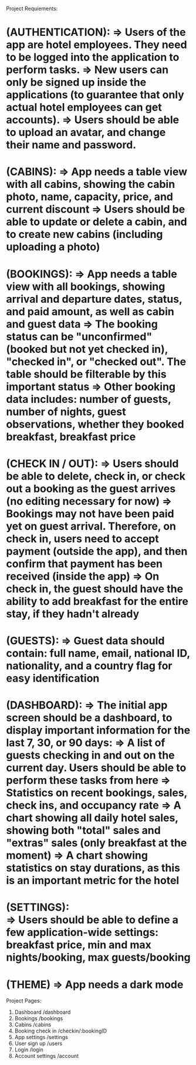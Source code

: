 Project Requiements:

(AUTHENTICATION):
=> Users of the app are hotel employees. They need to be logged into the application to perform tasks.
=> New users can only be signed up inside the applications (to guarantee that only actual hotel employees can get accounts). 
=> Users should be able to upload an avatar, and change their name and password.
===========================================================
(CABINS):
=> App needs a table view with all cabins, showing the cabin photo, name, capacity, price, and current discount
=> Users should be able to update or delete a cabin, and to create new cabins (including uploading a photo)
===========================================================
(BOOKINGS):
=> App needs a table view with all bookings, showing arrival and departure dates, status, and paid amount, as well as cabin and guest data 
=> The booking status can be "unconfirmed" (booked but not yet checked in), "checked in", or "checked out". The table should be filterable by this important status
=> Other booking data includes: number of guests, number of nights, guest observations, whether they booked breakfast, breakfast price 
===========================================================
(CHECK IN / OUT):
=> Users should be able to delete, check in, or check out a booking as the guest arrives (no editing necessary for now)
=> Bookings may not have been paid yet on guest arrival. Therefore, on check in, users need to accept payment (outside the app), and then confirm that payment has been received (inside the app)
=> On check in, the guest should have the ability to add breakfast for the entire stay, if they hadn't already 
===========================================================
(GUESTS):
=> Guest data should contain: full name, email, national ID, nationality, and a country flag for easy identification 
===========================================================
(DASHBOARD):
=> The initial app screen should be a dashboard, to display important information for the last 7, 30, or 90 days:
    => A list of guests checking in and out on the current day. Users should be able to perform these tasks from here 
    => Statistics on recent bookings, sales, check ins, and occupancy rate
    => A chart showing all daily hotel sales, showing both "total" sales and "extras" sales (only breakfast at the moment) 
    => A chart showing statistics on stay durations, as this is an important metric for the hotel
===========================================================
(SETTINGS):    
=> Users should be able to define a few application-wide settings: breakfast price, min and max nights/booking, max guests/booking 
===========================================================
(THEME)
=> App needs a dark mode
======================================================================================================================
Project Pages:

1) Dashboard            /dashboard
2) Bookings             /bookings
3) Cabins               /cabins
4) Booking check in     /checkin/:bookingID
5) App settings         /settings
6) User sign up         /users
7) Login                /login
8) Account settings     /account